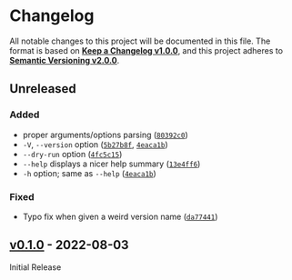 <!--
  Copyright (c) 2022 Michael Federczuk
  SPDX-License-Identifier: CC-BY-SA-4.0
-->

<!-- markdownlint-disable no-duplicate-heading -->

# Changelog #

All notable changes to this project will be documented in this file.
The format is based on [**Keep a Changelog v1.0.0**](https://keepachangelog.com/en/1.0.0/),
and this project adheres to [**Semantic Versioning v2.0.0**](https://semver.org/spec/v2.0.0.html).

## Unreleased ##

### Added ###

* proper arguments/options parsing ([`80392c0`])
* `-V`, `--version` option ([`5b27b8f`], [`4eaca1b`])
* `--dry-run` option ([`4fc5c15`])
* `--help` displays a nicer help summary ([`13e4ff6`])
* `-h` option; same as `--help` ([`4eaca1b`])

### Fixed ###

* Typo fix when given a weird version name ([`da77441`])

[`80392c0`]: https://github.com/mfederczuk/ktlint-install/commit/80392c03180f52df9eb8cad862bbde67bf2780af
[`5b27b8f`]: https://github.com/mfederczuk/ktlint-install/commit/5b27b8f491a0ffe94dd6c4a0a384ad1868c9634a
[`4eaca1b`]: https://github.com/mfederczuk/ktlint-install/commit/4eaca1b1904ae8b9193c4ecc15ec48152c374b4a
[`4fc5c15`]: https://github.com/mfederczuk/ktlint-install/commit/4fc5c15300a39814273c9618d6cf107b4a69f309
[`13e4ff6`]: https://github.com/mfederczuk/ktlint-install/commit/13e4ff6d96a120a43cad1873f40ef9822a421428
[`da77441`]: https://github.com/mfederczuk/ktlint-install/commit/da77441d60ac552b35937b6c3d7e0bed97f4940d

## [v0.1.0] - 2022-08-03 ##

[v0.1.0]: https://github.com/mfederczuk/ktlint-install/releases/tag/v0.1.0

Initial Release
